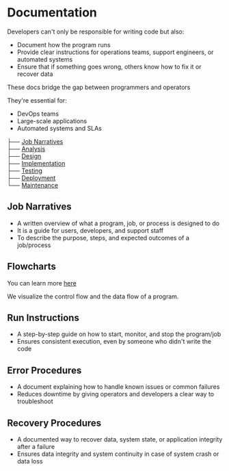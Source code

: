# Documentation

Developers can't only be responsible for writing code but also:
- Document how the program runs
- Provide clear instructions for operations teams, support engineers, or automated systems
- Ensure that if something goes wrong, others know how to fix it or recover data

These docs bridge the gap between programmers and operators

They're essential for:

- DevOps teams
- Large-scale applications
- Automated systems and SLAs

├── [Job Narratives](#job-narratives)  
├── [Analysis](#2-requirements-analysis)  
├── [Design](#3-design)  
├── [Implementation](#4-implementation--coding--development)  
├── [Testing](#5-testing)   
├── [Deployment](#6-deployment)  
└── [Maintenance](#7-maintenance)


## Job Narratives
- A written overview of what a program, job, or process is designed to do
- It is a guide for users, developers, and support staff
- To describe the purpose, steps, and expected outcomes of a job/process

## Flowcharts

You can learn more [here](Workflow.md)

We visualize the control flow and the data flow of a program.

## Run Instructions 

- A step-by-step guide on how to start, monitor, and stop the program/job
- Ensures consistent execution, even by someone who didn't write the code

## Error Procedures

- A document explaining how to handle known issues or common failures
- Reduces downtime by giving operators and developers a clear way to troubleshoot

## Recovery Procedures

- A documented way to recover data, system state, or application integrity after a failure
- Ensures data integrity and system continuity in case of system crash or data loss


